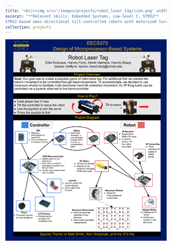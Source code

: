 ```yaml
---
title: "<br/><img src='/images/projects/robot_laser_tag/icon.png' width='50'> Robot Laser Tag"
excerpt: "**Relevant skills: Embedded Systems, Low-level C, STM32** 
STM32-based omni-directional tilt-controlled robots with motorized turrents for IR laser tag."
collection: projects
---
```


<img src="/images/projects/robot_laser_tag/poster.png">

